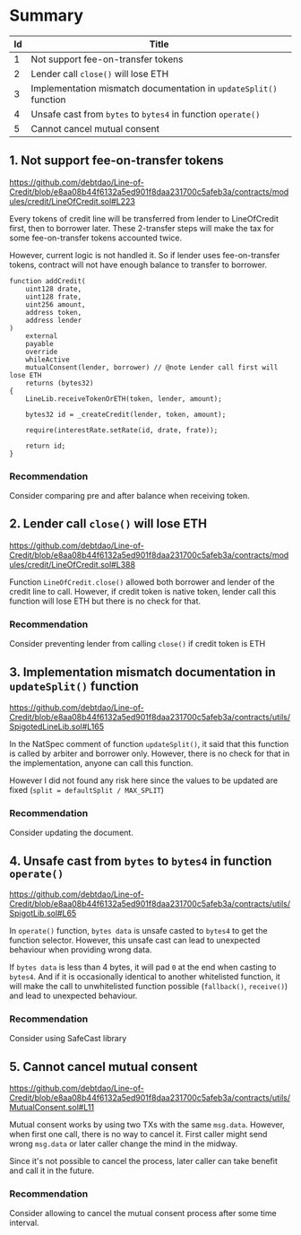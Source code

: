 # Summary

| Id | Title |
| -- | ----- |
| 1 | Not support fee-on-transfer tokens  |
| 2 | Lender call `close()` will lose ETH |
| 3 | Implementation mismatch documentation in `updateSplit()` function |
| 4 | Unsafe cast from `bytes` to `bytes4` in function `operate()` |
| 5 | Cannot cancel mutual consent |

## 1. Not support fee-on-transfer tokens

https://github.com/debtdao/Line-of-Credit/blob/e8aa08b44f6132a5ed901f8daa231700c5afeb3a/contracts/modules/credit/LineOfCredit.sol#L223

Every tokens of credit line will be transferred from lender to LineOfCredit first, then to borrower later. These 2-transfer steps will make the tax for some fee-on-transfer tokens accounted twice. 

However, current logic is not handled it. So if lender uses fee-on-transfer tokens, contract will not have enough balance to transfer to borrower.

```solidity
function addCredit(
    uint128 drate,
    uint128 frate,
    uint256 amount,
    address token,
    address lender
)
    external
    payable
    override
    whileActive
    mutualConsent(lender, borrower) // @note Lender call first will lose ETH
    returns (bytes32)
{
    LineLib.receiveTokenOrETH(token, lender, amount);

    bytes32 id = _createCredit(lender, token, amount);

    require(interestRate.setRate(id, drate, frate));

    return id;
}
```


### Recommendation
Consider comparing pre and after balance when receiving token.

## 2. Lender call `close()` will lose ETH

https://github.com/debtdao/Line-of-Credit/blob/e8aa08b44f6132a5ed901f8daa231700c5afeb3a/contracts/modules/credit/LineOfCredit.sol#L388

Function `LineOfCredit.close()` allowed both borrower and lender of the credit line to call. However, if credit token is native token, lender call this function will lose ETH but there is no check for that.

### Recommendation
Consider preventing lender from calling `close()` if credit token is ETH


## 3. Implementation mismatch documentation in `updateSplit()` function

https://github.com/debtdao/Line-of-Credit/blob/e8aa08b44f6132a5ed901f8daa231700c5afeb3a/contracts/utils/SpigotedLineLib.sol#L165

In the NatSpec comment of function `updateSplit()`, it said that this function is called by arbiter and borrower only. However, there is no check for that in the implementation, anyone can call this function.

However I did not found any risk here since the values to be updated are fixed (`split = defaultSplit / MAX_SPLIT`) 

### Recommendation
Consider updating the document.

## 4. Unsafe cast from `bytes` to `bytes4` in function `operate()`

https://github.com/debtdao/Line-of-Credit/blob/e8aa08b44f6132a5ed901f8daa231700c5afeb3a/contracts/utils/SpigotLib.sol#L65

In `operate()` function, `bytes data` is unsafe casted to `bytes4` to get the function selector. However, this unsafe cast can lead to unexpected behaviour when providing wrong data.

If `bytes data` is less than 4 bytes, it will pad `0` at the end when casting to `bytes4`. And if it is occasionally identical to another whitelisted function, it will make the call to unwhitelisted function possible (`fallback()`, `receive()`) and lead to unexpected behaviour.

### Recommendation
Consider using SafeCast library

## 5. Cannot cancel mutual consent

https://github.com/debtdao/Line-of-Credit/blob/e8aa08b44f6132a5ed901f8daa231700c5afeb3a/contracts/utils/MutualConsent.sol#L11

Mutual consent works by using two TXs with the same `msg.data`. However, when first one call, there is no way to cancel it. First caller might send wrong `msg.data` or later caller change the mind in the midway. 

Since it's not possible to cancel the process, later caller can take benefit and call it in the future. 

### Recommendation
Consider allowing to cancel the mutual consent process after some time interval.
